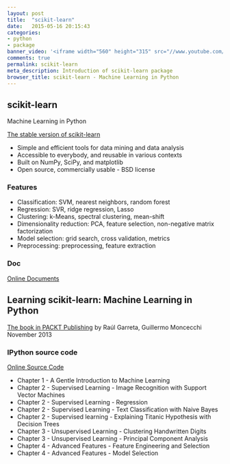 ```yaml
---
layout: post
title:  "scikit-learn"
date:   2015-05-16 20:15:43
categories:
- python
- package
banner_video: '<iframe width="560" height="315" src="//www.youtube.com/embed/HjAB45qsx_c" frameborder="0" allowfullscreen></iframe>'
comments: true
permalink: scikit-learn
meta_description: Introduction of scikit-learn package
browser_title: scikit-learn - Machine Learning in Python
---
```


scikit-learn
----------------------------------------------------------
Machine Learning in Python

[The stable version of scikit-learn][sklearn]

+ Simple and efficient tools for data mining and data analysis
+ Accessible to everybody, and reusable in various contexts
+ Built on NumPy, SciPy, and matplotlib
+ Open source, commercially usable - BSD license

### Features

+ Classification: SVM, nearest neighbors, random forest
+ Regression: SVR, ridge regression, Lasso
+ Clustering: k-Means, spectral clustering, mean-shift
+ Dimensionality reduction: PCA, feature selection, non-negative matrix factorization
+ Model selection: grid search, cross validation, metrics
+ Preprocessing: preprocessing, feature extraction

### Doc

[Online Documents][sklearndoc]

Learning scikit-learn: Machine Learning in Python
-----------------------------------------------------------------------

[The book in PACKT Publishing][thebook]
by Raúl Garreta, Guillermo Moncecchi
November 2013

### IPython source code

[Online Source Code][thebookcode]

+ Chapter 1 - A Gentle Introduction to Machine Learning
+ Chapter 2 - Supervised Learning - Image Recognition with Support Vector Machines
+ Chapter 2 - Supervised Learning - Regression
+ Chapter 2 - Supervised Learning - Text Classification with Naive Bayes
+ Chapter 2 - Supervised learning - Explaining Titanic Hypothesis with Decision Trees
+ Chapter 3 - Unsupervised Learning - Clustering Handwritten Digits
+ Chapter 3 - Unsupervised Learning - Principal Component Analysis
+ Chapter 4 - Advanced Features - Feature Engineering and Selection
+ Chapter 4 - Advanced Features - Model Selection

[sklearn]:http://scikit-learn.org/stable/
[sklearndoc]:http://scikit-learn.org/stable/documentation.html
[thebook]:https://www.packtpub.com/big-data-and-business-intelligence/learning-scikit-learn-machine-learning-python
[thebookcode]:http://nbviewer.ipython.org/github/gmonce/scikit-learn-book/tree/master/
